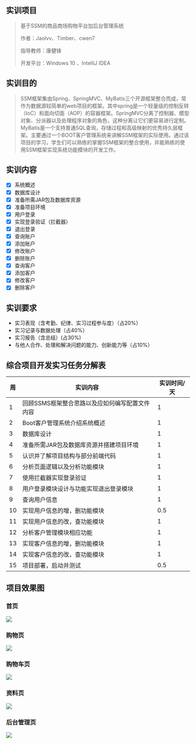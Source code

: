 ## 实训项目

> 基于SSM的商品商场购物平台加后台管理系统
>
> 作者：Jaolvv、Timber、cwen7
>
> 指导教师：康健锋
>
> 开发平台：Windows 10 、IntelliJ IDEA

## 实训目的

> SSM框架集由Spring、SpringMVC、MyBatis三个开源框架整合而成，常作为数据源较简单的web项目的框架。其中spring是一个轻量级的控制反转（IoC）和面向切面（AOP）的容器框架。SpringMVC分离了控制器、模型对象、分派器以及处理程序对象的角色，这种分离让它们更容易进行定制。MyBatis是一个支持普通SQL查询，存储过程和高级映射的优秀持久层框架。主要通过一个BOOT客户管理系统来讲解SSM框架的实际使用。通过该项目的学习，学生们可以熟练的掌握SSM框架的整合使用，并能熟练的使用SSM框架实现系统功能模块的开发工作。

## 实训内容

- [x] 系统概述
- [x] 数据库设计
- [x] 准备所需JAR包及数据库资源
- [x] 准备项目环境
- [x] 用户登录
- [x] 实现登录验证（拦截器）
- [x] 退出登录
- [x] 查询账户
- [x] 添加账户
- [x] 修改账户
- [x] 删除账户
- [x] 查询客户
- [x] 添加客户
- [x] 修改客户
- [x] 删除客户

## 实训要求

- 实习表现（含考勤、纪律、实习过程参与度）（占20%）
- 实习记录与数据处理（占40%）
- 实习报告（含总结）(占30%)
- 与他人合作、处理和解决问题的能力、创新能力等（占10%）

## **综合项目开发实习任务分解表**

| 周   | 实训内容                                       | 实训时间/天 |
| ---- | ---------------------------------------------- | ----------- |
| 1    | 回顾SSMS框架整合思路以及应如何编写配置文件内容 | 1           |
| 2    | Boot客户管理系统介绍系统概述                   | 1           |
| 3    | 数据库设计                                     | 1           |
| 4    | 准备所需JAR包及数据库资源并搭建项目环境        | 1           |
| 5    | 认识并了解项目结构与部分前端代码               | 1           |
| 6    | 分析页面逻辑以及分析功能模块                   | 1           |
| 7    | 使用拦截器实现登录验证                         | 1           |
| 8    | 用户登录模块设计与功能实现退出登录模块         | 1           |
| 9    | 查询用户信息                                   | 1           |
| 10   | 实现用户信息的增，删功能模块                   | 0.5         |
| 11   | 实现用户信息的改，查功能模块                   | 1           |
| 12   | 分析客户管理模块相应功能                       | 1           |
| 13   | 实现客户信息的增，删功能模块                   | 1           |
| 14   | 实现客户信息的改，查功能模块                   | 1           |
| 15   | 项目部署，启动并测试                           | 0.5         |

## 项目效果图
### 首页
![](https://timber.oss-cn-chengdu.aliyuncs.com/img/utool_up/MainPage.jpg)
### 购物页
![](https://timber.oss-cn-chengdu.aliyuncs.com/img/utool_up/QQ%E6%88%AA%E5%9B%BE20220111224517.png)
### 购物车页
![](https://timber.oss-cn-chengdu.aliyuncs.com/img/utool_up/QQ%E6%88%AA%E5%9B%BE20220111224554.png)
### 资料页
![](https://timber.oss-cn-chengdu.aliyuncs.com/img/utool_up/QQ%E6%88%AA%E5%9B%BE20220111224638.png)
### 后台管理页
![](https://timber.oss-cn-chengdu.aliyuncs.com/img/utool_up/QQ%E6%88%AA%E5%9B%BE20220111224617.png)